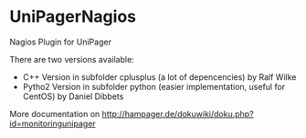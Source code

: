 # UniPagerNagios
Nagios Plugin for UniPager

There are two versions available:
*  C++ Version in subfolder cplusplus (a lot of depencencies) by Ralf Wilke
*  Pytho2 Version in subfolder python (easier implementation, useful for CentOS) by Daniel Dibbets

More documentation on http://hampager.de/dokuwiki/doku.php?id=monitoringunipager
